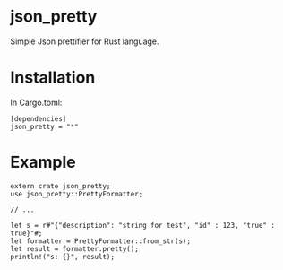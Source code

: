 # json_pretty

Simple Json prettifier for Rust language.

# Installation

In Cargo.toml:

```
[dependencies]
json_pretty = "*"
```

# Example

```
extern crate json_pretty;
use json_pretty::PrettyFormatter;

// ...

let s = r#"{"description": "string for test", "id" : 123, "true" : true}"#;
let formatter = PrettyFormatter::from_str(s);
let result = formatter.pretty();
println!("s: {}", result);
```
